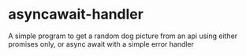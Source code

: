 # asyncawait-handler
A simple program to get a random dog picture from an api using either promises only, or async await with a simple error handler
